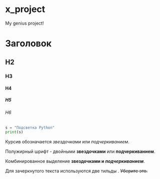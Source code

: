 # x_project
My genius project!
# Заголовок
## H2
### H3
#### H4
##### H5
###### H6

```python
s = "Подсветка Python"
print(s)
```

Курсив обозначается *звездочками* или _подчеркиванием_.

Полужирный шрифт - двойными **звездочками** или __подчеркиванием__.

Комбинированное выделение **звездочками и _подчеркиванием_**.

Для зачеркнутого текста используются две тильды . ~~Уберите это.~~

